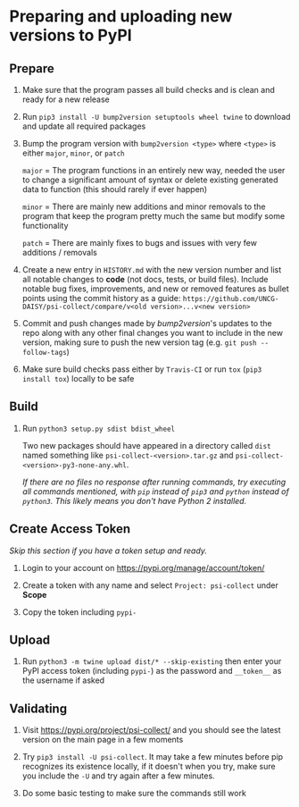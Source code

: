 # Preparing and uploading new versions to PyPI

## Prepare

1.  Make sure that the program passes all build checks and is clean and ready for a new release

2.  Run `pip3 install -U bump2version setuptools wheel twine` to download and update all required packages

3.  Bump the program version with `bump2version <type>` where `<type>` is either `major`, `minor`, or `patch`

    `major` = The program functions in an entirely new way, needed the user to change a significant amount of syntax or
    delete existing generated data to function (this should rarely if ever happen)
   
    `minor` = There are mainly new additions and minor removals to the program that keep the program pretty much the same
    but modify some functionality
   
    `patch` = There are mainly fixes to bugs and issues with very few additions / removals
    
4.  Create a new entry in `HISTORY.md` with the new version number and list all notable changes to **code** (not docs,
    tests, or build files). Include notable bug fixes, improvements, and new or removed features as bullet points using
    the commit history as a guide: `https://github.com/UNCG-DAISY/psi-collect/compare/v<old version>...v<new version>`
   
5.  Commit and push changes made by *bump2version*'s updates to the repo along with any other final changes you want to
    include in the new version, making sure to push the new version tag (e.g. `git push --follow-tags`)
    
6.  Make sure build checks pass either by `Travis-CI` or run `tox` (`pip3 install tox`) locally to be safe
    
## Build

1.  Run `python3 setup.py sdist bdist_wheel`

    Two new packages should have appeared in a directory called `dist` named something like `psi-collect-<version>.tar.gz`
    and `psi-collect-<version>-py3-none-any.whl`. 

    *If there are no files no response after running commands, try executing all commands mentioned, with `pip` instead
    of `pip3` and `python` instead of `python3`. This likely means you don't have Python 2 installed.*
    
## Create Access Token

*Skip this section if you have a token setup and ready.*

1. Login to your account on https://pypi.org/manage/account/token/

2. Create a token with any name and select `Project: psi-collect` under **Scope**

3. Copy the token including `pypi-`

    
## Upload

1.  Run `python3 -m twine upload dist/* --skip-existing` then enter your PyPI access token (including `pypi-`) as the
    password and `__token__` as the username if asked
    
## Validating

1.  Visit https://pypi.org/project/psi-collect/ and you should see the latest version on the main page in a few moments

2.  Try `pip3 install -U psi-collect`. It may take a few minutes before pip recognizes its existence locally, if it
    doesn't when you try, make sure you include the `-U` and try again after a few minutes.
    
3.  Do some basic testing to make sure the commands still work
    
